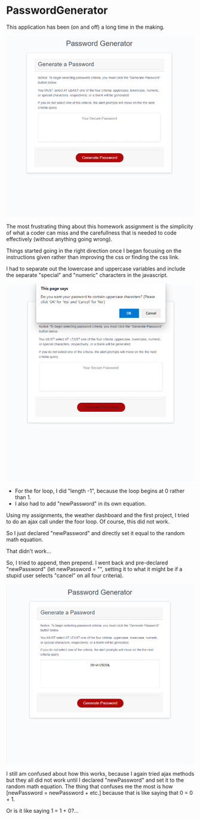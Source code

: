 # PasswordGenerator

This application has been (on and off) a long time in the making.

![Startimg](startimg.png)

The most frustrating thing about this homework assignment is the simplicity of what a coder can miss and the carefullness that is needed to code effectively (without anything going wrong).

Things started going in the right direction once I began focusing on the instructions given rather than improving the css or finding the css link.

I had to separate out the lowercase and uppercase variables and include the separate "special" and "numeric" characters in the javascript. 

![Alertimg](alertimg.png)

- For the for loop, I did "length -1", because the loop begins at 0 rather than 1. 
- I also had to add "newPassword" in its own equation. 

Using my assignments, the weather dashboard and the first project, I tried to do an ajax call under the foor loop. Of course, this did not work. 

So I just declared "newPassword" and directly set it equal to the random math equation.

That didn't work...


So, I tried to append, then prepend. I went back and pre-declared "newPassword" (let newPassword = "", setting it to what it might be if a stupid user selects "cancel" on all four criteria). 

![Doneimg](doneimg.png)


I still am confused about how this works, because I again tried ajax methods but they all did not work until I declared "newPassword" and set it to the random math equation. The thing that confuses me the most is how [newPassword = newPassword + etc.] because that is like saying that 0 = 0 + 1.

Or is it like saying 1 = 1 + 0?...